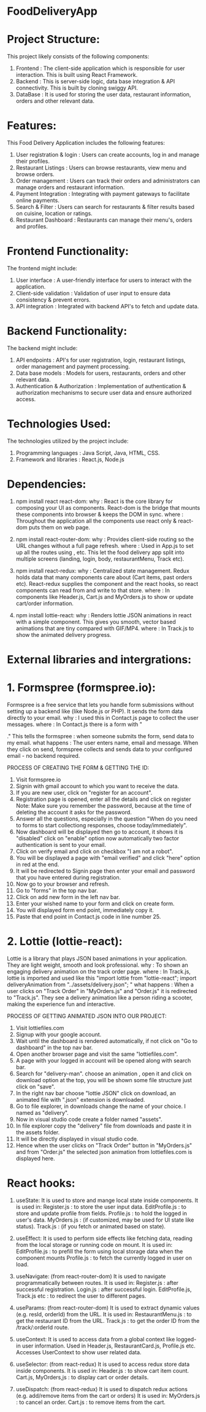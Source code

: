# FoodDeliveryApp 

# Project Structure: 
This project likely consists of the following components:
1. Frontend   : The client-side application which is responsible for user interaction. This is built using React Framework.
2. Backend    : This is server-side logic, data base integration & API connectivity. This is built by cloning swiggy API.
3. DataBase   : It is used for storing the user data, restaurant information, orders and other relevant data.

# Features:
This Food Delivery Application includes the following features:
1. User registration & login : Users can create accounts, log in and manage their profiles.
2. Restaurant Listings       : Users can browse restaurants, view menu and browse orders.
3. Order management          : Users can track their orders and administrators can manage orders and restaurant information.
4. Payment Integration       : Integrating with payment gateways to facilitate online payments.
5. Search & Filter           : Users can search for restaurants & filter results based on cuisine, location or ratings.
6. Restaurant Dashboard      : Restaurants can manage their menu's, orders and profiles.

# Frontend Functionality:
The frontend might include:
1. User interface            : A user-friendly interface for users to interact with the application.
2. Client-side validation    : Validation of user input to ensure data consistency & prevent errors.
3. API integration           : Integrated with backend API's to fetch and update data.

# Backend Functionality:
The backend might include:
1. API endpoints            : API's for user registration, login, restaurant listings, order management and payment processing.
2. Data base models         : Models for users, restaurants, orders and other relevant data.
3. Authentication & Authorization   : Implementation of authentication & authorization mechanisms to secure user data and ensure authorized access.

# Technologies Used:
The technologies utilized by the project include:
1. Programming languages        : Java Script, Java, HTML, CSS.
2. Framework and libraries      : React.js, Node.js

# Dependencies:
1. npm install react react-dom:
why   : React is the core library for composing your UI as components. React-dom is the bridge that mounts these components into browser & keeps the DOM in sync.
where : Throughout the application all the components use react only & react-dom puts them on web page.

2. npm install react-router-dom:
why   : Provides client-side routing so the URL changes without a full page refresh.
where : Used in App.js to set up all the routes using <route>, <outlet> etc. This let the food delivery app split into multiple screens (landing, login, body,              restaurantMenu, Track etc).

3. npm install react-redux:
why   : Centralized state management. Redux holds data that many components care about (Cart items, past orders etc). React-redux supplies the <provider> component         and the react hooks, so react components can read from and write to that store.
where : In components like Header.js, Cart.js and MyOrders.js to show or update cart/order information.

4. npm install lottie-react:
why   : Renders lottie JSON animations in react with a simple <Lottie/> component. This gives you smooth, vector based animations that are tiny compared with               GIF/MP4.
where : In Track.js to show the animated delivery progress.

# External libraries and intergrations:
#  1. Formspree (formspree.io):
Formspree is a free service that lets you handle form submissions without setting up a backend like (like Node.js or PHP).
It sends the form data directly to your email.
why          : I used this in Contact.js page to collect the user messages.
where        : In Contact.js there is a form with "<form action = "https://formspree.io/f/your-formid" method="POST">."
               This tells the formspree : when someone submits the form, send data to my email.
what happens : The user enters name, email and message. When they click on send, formspree collects and sends data to your configured email - no backend required.

PROCESS OF CREATING THE FORM & GETTING THE ID:
1. Visit formspree.io
2. Signin with gmail account to which you want to receive the data.
3. If you are new user, click on "register for an account".
4. Registration page is opened, enter all the details and click on register
Note: Make sure you remember the password, because at the time of deleting the account it asks for the password.
5. Answer all the questions, especially in the question "When do you need to forms to start collectiong responses, choose today/immediately".
6. Now dashboard will be displayed then go to account, it shows it is "disabled" click on "enable" option now automatically two factor authentication is sent to       your email.
7. Click on verify email and click on checkbox "I am not a robot".
8. You will be displayed a page with "email verified" and click "here" option in red at the end.
9. It will be redirected to Signin page then enter your email and password that you have entered during registration.
10. Now go to your browser and refresh.
11. Go to "forms" in the top nav bar.
12. Click on add new form in the left nav bar.
13. Enter your wished name to your form and click on create form.
14. You will displayed form end point, immediately copy it.
15. Paste that end point in Contact.js code in line number 25.

# 2. Lottie (lottie-react):
Lottie is a library that plays JSON based animations in your application.
They are light weight, smooth and look professional.
why          : To shown an engaging delivery animation on the track order page.
where        : In Track.js, lottie is imported and used like this 
               "import lottie from "lottie-react";
               import deliveryAnimation from "../assets/delivery.json";
               <lottie animationData = {deliveryAnimation} loop={true}/>"
what happens : When a user clicks on "Track Order" in "MyOrders.js" and "Order.js" it is redirected to "Track.js". They see a delivery animation like a person                     riding a scooter, making the experience fun and interactive.
      
PROCESS OF GETTING ANIMATED JSON INTO OUR PROJECT:
1. Visit lottiefiles.com
2. Signup with your google account.
3. Wait until the dashboard is rendered automatically, if not click on "Go to dashboard" in the top nav bar.
4. Open another browser page and visit the same "lottiefiles.com".
5. A page with your logged in account will be opened along with search bar.
6. Search for "delivery-man". choose an animation , open it and click on download option at the top, you will be shown some file structure just click on "save".
7. In the right nav bar choose "lottie JSON" click on download, an animated file with ".json" extension is downloaded.
8. Go to file explorer, in downloads change the name of your choice. I named as "delivery".
9. Now in visual studio code create a folder named "assets".
10. In file explorer copy the "delivery" file from downloads and paste it in the assets folder.
11. It will be directly displayed in visual studio code.
12. Hence when the user clicks on "Track Order" button in "MyOrders.js" and from "Order.js" the selected json animation from lottiefiles.com is displayed here.

# React hooks:
1. useState:
It is used to store and mange local state inside components.
It is used in:
Register.js       : to store the user input data.
EditProfile.js    : to store and update profile from fields.
Profile.js        : to hold the logged in user's data.
MyOrders.js       : (if customized, may be used for UI state like status).
Track.js          : (if you fetch or animated based on state).

2. useEffect:
It is used to perform side effects like fetching data, reading from the local storage or running code on mount.
It is used in:
EditProfile.js    : to prefill the form using local storage data when the component mounts
Profile.js        : to fetch the currently logged in user on load.

3. useNavigate: (from react-router-dom)
It is used to navigate programmatically between routes.
It is used in:
Register.js       : after successful registration.
Login.js          : after successful login.
EditProfile.js, Track.js etc : to redirect the user to different pages.

4. useParams: (from react-router-dom)
It is used to extract dynamic values (e.g. resId, orderId) from the URL.
It is used in:
RestaurantMenu.js    : to get the restaurant ID from the URL.
Track.js             : to get the order ID from the /track/:orderId route.

5. useContext:
It is used to access data from a global context like logged-in user information.
Used in Header.js, RestaurantCard.js, Profile.js etc.
Accesses UserContext to show user related data.

6. useSelector: (from react-redux)
It is used to access redux store data inside components.
It is used in:
Header.js            : to show cart item count.
Cart.js, MyOrders,js : to display cart or order details.

7. useDispatch: (from react-redux)
It is used to dispatch redux actions (e.g. add/remove items from the cart or orders)
It is used in:
MyOrders.js          : to cancel an order.
Cart.js              : to remove items from the cart.







